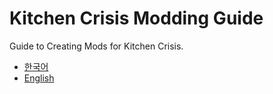 # Kitchen Crisis Modding Guide

Guide to Creating Mods for Kitchen Crisis.

- [한국어](docs/ko/README.md)
- [English](docs/en/README.md)
